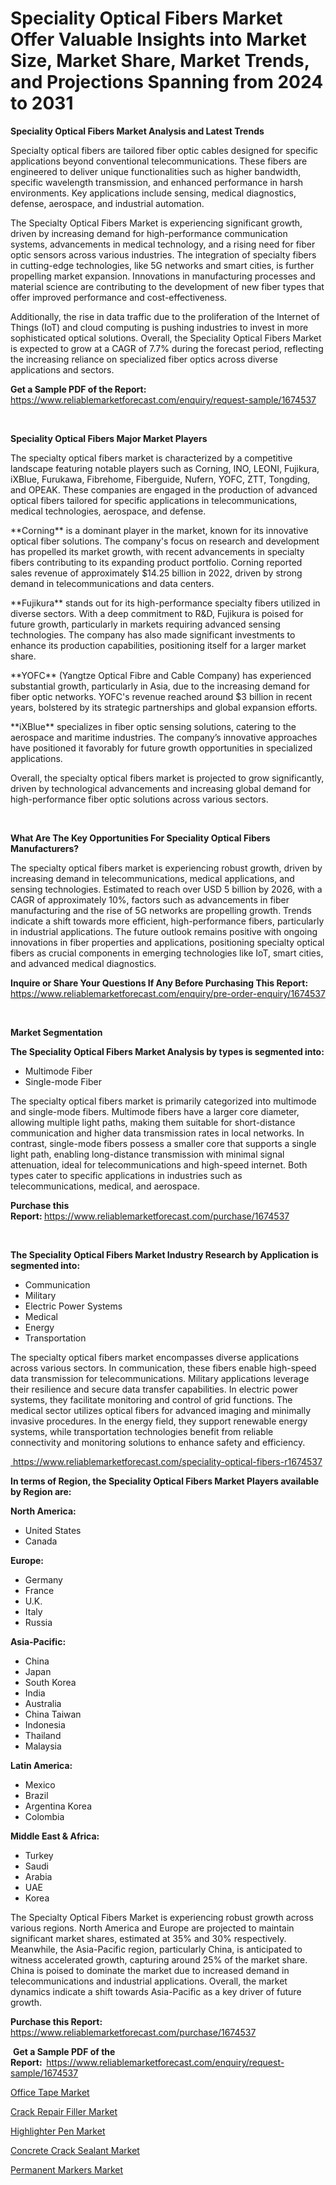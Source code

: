 <p><h1>Speciality Optical Fibers Market Offer Valuable Insights into Market Size, Market Share, Market Trends, and Projections Spanning from 2024 to 2031</h1></p><p><strong>Speciality Optical Fibers Market Analysis and Latest Trends</strong></p>
<p><p>Specialty optical fibers are tailored fiber optic cables designed for specific applications beyond conventional telecommunications. These fibers are engineered to deliver unique functionalities such as higher bandwidth, specific wavelength transmission, and enhanced performance in harsh environments. Key applications include sensing, medical diagnostics, defense, aerospace, and industrial automation.</p><p>The Specialty Optical Fibers Market is experiencing significant growth, driven by increasing demand for high-performance communication systems, advancements in medical technology, and a rising need for fiber optic sensors across various industries. The integration of specialty fibers in cutting-edge technologies, like 5G networks and smart cities, is further propelling market expansion. Innovations in manufacturing processes and material science are contributing to the development of new fiber types that offer improved performance and cost-effectiveness.</p><p>Additionally, the rise in data traffic due to the proliferation of the Internet of Things (IoT) and cloud computing is pushing industries to invest in more sophisticated optical solutions. Overall, the Speciality Optical Fibers Market is expected to grow at a CAGR of 7.7% during the forecast period, reflecting the increasing reliance on specialized fiber optics across diverse applications and sectors.</p></p>
<p><strong>Get a Sample PDF of the Report:&nbsp;</strong> <a href="https://www.reliablemarketforecast.com/enquiry/request-sample/1674537?utm_campaign=1496&utm_medium=2&utm_source=Github&utm_content=ia&utm_term=10102024&utm_id=speciality-optical-fibers">https://www.reliablemarketforecast.com/enquiry/request-sample/1674537</a></p>
<p>&nbsp;</p>
<p><strong>Speciality Optical Fibers Major Market Players</strong></p>
<p><p>The specialty optical fibers market is characterized by a competitive landscape featuring notable players such as Corning, INO, LEONI, Fujikura, iXBlue, Furukawa, Fibrehome, Fiberguide, Nufern, YOFC, ZTT, Tongding, and OPEAK. These companies are engaged in the production of advanced optical fibers tailored for specific applications in telecommunications, medical technologies, aerospace, and defense.</p><p>**Corning** is a dominant player in the market, known for its innovative optical fiber solutions. The company's focus on research and development has propelled its market growth, with recent advancements in specialty fibers contributing to its expanding product portfolio. Corning reported sales revenue of approximately $14.25 billion in 2022, driven by strong demand in telecommunications and data centers.</p><p>**Fujikura** stands out for its high-performance specialty fibers utilized in diverse sectors. With a deep commitment to R&D, Fujikura is poised for future growth, particularly in markets requiring advanced sensing technologies. The company has also made significant investments to enhance its production capabilities, positioning itself for a larger market share.</p><p>**YOFC** (Yangtze Optical Fibre and Cable Company) has experienced substantial growth, particularly in Asia, due to the increasing demand for fiber optic networks. YOFC's revenue reached around $3 billion in recent years, bolstered by its strategic partnerships and global expansion efforts. </p><p>**iXBlue** specializes in fiber optic sensing solutions, catering to the aerospace and maritime industries. The company’s innovative approaches have positioned it favorably for future growth opportunities in specialized applications.</p><p>Overall, the specialty optical fibers market is projected to grow significantly, driven by technological advancements and increasing global demand for high-performance fiber optic solutions across various sectors.</p></p>
<p>&nbsp;</p>
<p><strong>What Are The Key Opportunities For Speciality Optical Fibers Manufacturers?</strong></p>
<p><p>The specialty optical fibers market is experiencing robust growth, driven by increasing demand in telecommunications, medical applications, and sensing technologies. Estimated to reach over USD 5 billion by 2026, with a CAGR of approximately 10%, factors such as advancements in fiber manufacturing and the rise of 5G networks are propelling growth. Trends indicate a shift towards more efficient, high-performance fibers, particularly in industrial applications. The future outlook remains positive with ongoing innovations in fiber properties and applications, positioning specialty optical fibers as crucial components in emerging technologies like IoT, smart cities, and advanced medical diagnostics.</p></p>
<p><strong>Inquire or Share Your Questions If Any Before Purchasing This Report:</strong> <a href="https://www.reliablemarketforecast.com/enquiry/pre-order-enquiry/1674537?utm_campaign=1496&utm_medium=2&utm_source=Github&utm_content=ia&utm_term=10102024&utm_id=speciality-optical-fibers">https://www.reliablemarketforecast.com/enquiry/pre-order-enquiry/1674537</a></p>
<p>&nbsp;</p>
<p><strong>Market Segmentation</strong></p>
<p><strong>The Speciality Optical Fibers Market Analysis by types is segmented into:</strong></p>
<p><ul><li>Multimode Fiber</li><li>Single-mode Fiber</li></ul></p>
<p><p>The specialty optical fibers market is primarily categorized into multimode and single-mode fibers. Multimode fibers have a larger core diameter, allowing multiple light paths, making them suitable for short-distance communication and higher data transmission rates in local networks. In contrast, single-mode fibers possess a smaller core that supports a single light path, enabling long-distance transmission with minimal signal attenuation, ideal for telecommunications and high-speed internet. Both types cater to specific applications in industries such as telecommunications, medical, and aerospace.</p></p>
<p><strong>Purchase this Report:&nbsp;</strong><a href="https://www.reliablemarketforecast.com/purchase/1674537?utm_campaign=1496&utm_medium=2&utm_source=Github&utm_content=ia&utm_term=10102024&utm_id=speciality-optical-fibers">https://www.reliablemarketforecast.com/purchase/1674537</a></p>
<p>&nbsp;</p>
<p><strong>The Speciality Optical Fibers Market Industry Research by Application is segmented into:</strong></p>
<p><ul><li>Communication</li><li>Military</li><li>Electric Power Systems</li><li>Medical</li><li>Energy</li><li>Transportation</li></ul></p>
<p><p>The specialty optical fibers market encompasses diverse applications across various sectors. In communication, these fibers enable high-speed data transmission for telecommunications. Military applications leverage their resilience and secure data transfer capabilities. In electric power systems, they facilitate monitoring and control of grid functions. The medical sector utilizes optical fibers for advanced imaging and minimally invasive procedures. In the energy field, they support renewable energy systems, while transportation technologies benefit from reliable connectivity and monitoring solutions to enhance safety and efficiency.</p></p>
<p><a href="https://www.reliablemarketforecast.com/speciality-optical-fibers-r1674537?utm_campaign=1496&utm_medium=2&utm_source=Github&utm_content=ia&utm_term=10102024&utm_id=speciality-optical-fibers">&nbsp;https://www.reliablemarketforecast.com/speciality-optical-fibers-r1674537</a></p>
<p><strong>In terms of Region, the Speciality Optical Fibers Market Players available by Region are:</strong></p>
<p>
    <p> <strong> North America: </strong>
        <ul>
            <li>United States</li>
            <li>Canada</li>
        </ul>
        </p> 
    <p> <strong> Europe: </strong>
        <ul>
            <li>Germany</li>
            <li>France</li>
            <li>U.K.</li>
            <li>Italy</li>
            <li>Russia</li>
        </ul>
        </p> 
    <p> <strong> Asia-Pacific: </strong>
        <ul>
            <li>China</li>
            <li>Japan</li>
            <li>South Korea</li>
            <li>India</li>
            <li>Australia</li>
            <li>China Taiwan</li>
            <li>Indonesia</li>
            <li>Thailand</li>
            <li>Malaysia</li>
        </ul>
        </p> 
    <p> <strong> Latin America: </strong>
        <ul>
            <li>Mexico</li>
            <li>Brazil</li>
            <li>Argentina Korea</li>
            <li>Colombia</li>
        </ul>
        </p> 
    <p> <strong> Middle East & Africa: </strong>
        <ul>
            <li>Turkey</li>
            <li>Saudi</li>
            <li>Arabia</li>
            <li>UAE</li>
            <li>Korea</li>
        </ul>
    </p>
    </p>
<p><p>The Specialty Optical Fibers Market is experiencing robust growth across various regions. North America and Europe are projected to maintain significant market shares, estimated at 35% and 30% respectively. Meanwhile, the Asia-Pacific region, particularly China, is anticipated to witness accelerated growth, capturing around 25% of the market share. China is poised to dominate the market due to increased demand in telecommunications and industrial applications. Overall, the market dynamics indicate a shift towards Asia-Pacific as a key driver of future growth.</p></p>
<p><strong>Purchase this Report: </strong><a href="https://www.reliablemarketforecast.com/purchase/1674537?utm_campaign=1496&utm_medium=2&utm_source=Github&utm_content=ia&utm_term=10102024&utm_id=speciality-optical-fibers">https://www.reliablemarketforecast.com/purchase/1674537</a></p>
<p>&nbsp;<strong>Get a Sample PDF of the Report:&nbsp;&nbsp;</strong><a href="https://www.reliablemarketforecast.com/enquiry/request-sample/1674537?utm_campaign=1496&utm_medium=2&utm_source=Github&utm_content=ia&utm_term=10102024&utm_id=speciality-optical-fibers">https://www.reliablemarketforecast.com/enquiry/request-sample/1674537</a></p>
<p><strong></strong></p>
<p><p><a href="https://www.linkedin.com/pulse/global-office-tape-market-landscape-future-trends-strategic-33vrf?utm_campaign=1496&utm_medium=2&utm_source=Github&utm_content=ia&utm_term=10102024&utm_id=speciality-optical-fibers">Office Tape Market</a></p><p><a href="https://www.linkedin.com/pulse/crack-repair-filler-market-report-product-type-epoxy-resinacrylic-8mxpf?utm_campaign=1496&utm_medium=2&utm_source=Github&utm_content=ia&utm_term=10102024&utm_id=speciality-optical-fibers">Crack Repair Filler Market</a></p><p><a href="https://www.linkedin.com/pulse/comprehensive-analysis-global-highlighter-pen-market-growth-lvnue?utm_campaign=1496&utm_medium=2&utm_source=Github&utm_content=ia&utm_term=10102024&utm_id=speciality-optical-fibers">Highlighter Pen Market</a></p><p><a href="https://www.linkedin.com/pulse/concrete-crack-sealant-market-opportunities-emerging-global-46x6f?utm_campaign=1496&utm_medium=2&utm_source=Github&utm_content=ia&utm_term=10102024&utm_id=speciality-optical-fibers">Concrete Crack Sealant Market</a></p><p><a href="https://www.linkedin.com/pulse/permanent-markers-market-global-regional-analysis-focus-lwu6e?utm_campaign=1496&utm_medium=2&utm_source=Github&utm_content=ia&utm_term=10102024&utm_id=speciality-optical-fibers">Permanent Markers Market</a></p></p>